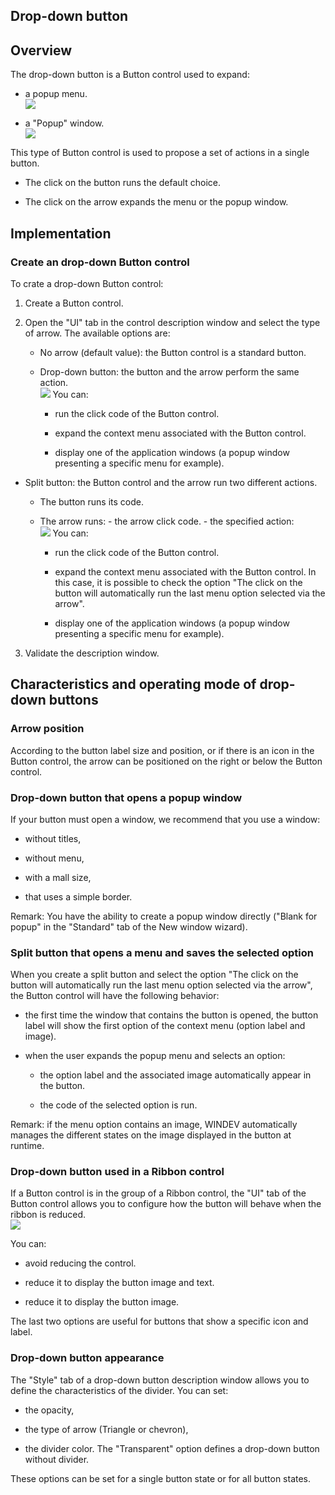 
## Drop-down button
			

<a name="NOTE1"></a>
<a name="NOTE1_1"></a>


## Overview
<a name="overview_ELTTEXTE000180"></a>
The drop-down button is a Button control used to expand: 

- a popup menu. <br>![](https://doc.pcsoft.fr/en-US/images/image.awp?langid=3&name=Bouton_fleche_Menu.gif)


- a "Popup" window.<br>![](https://doc.pcsoft.fr/en-US/images/image.awp?langid=3&name=bouton_fleche_popup.gif)





This type of Button control is used to propose a set of actions in a single button. 

- The click on the button runs the default choice. 

- The click on the arrow expands the menu or the popup window. 




<a name="NOTE2"></a>
<a name="NOTE2_1"></a>


## Implementation
<a name="implementation_ELTTEXTE000204"></a>


### Create an drop-down Button control
<a name="create_dropdown_button_control_ELTPARAGRAPHE000027"></a>

To crate a drop-down Button control:

1. Create a Button control.

2. Open the "UI" tab in the control description window and select the type of arrow. The available options are: 

	- No arrow (default value): the Button control is a standard button. 

	- Drop-down button: the button and the arrow perform the same action. <br>![](https://doc.pcsoft.fr/en-US/images/image.awp?langid=3&name=bouton_fleche.gif)
You can: 

		- run the click code of the Button control. 

		- expand the context menu associated with the Button control. 

		- display one of the application windows (a popup window presenting a specific menu for example). 




- Split button: the Button control and the arrow run two different actions. 

	- The button runs its code. 

	- The arrow runs: 
						- the arrow click code. 
						- the specified action: 
						<br>![](https://doc.pcsoft.fr/en-US/images/image.awp?langid=3&name=bouton_fleche_distinct.gif)
You can: 

		- run the click code of the Button control. 

		- expand the context menu associated with the Button control. 
										In this case, it is possible to check the option "The click on the button will automatically run the last menu option selected via the arrow". 

		- display one of the application windows (a popup window presenting a specific menu for example). 

3. Validate the description window.




<a name="NOTE3"></a>
<a name="NOTE3_1"></a>


## Characteristics and operating mode of drop-down buttons
<a name="characteristics_and_operating_mode_dropdown_buttons_ELTTEXTE000228"></a>


### Arrow position
<a name="arrow_position_ELTPARAGRAPHE000070"></a>

According to the button label size and position, or if there is an icon in the Button control, the arrow can be positioned on the right or below the Button control.  


### Drop-down button that opens a popup window
<a name="dropdown_button_that_opens_popup_window_ELTPARAGRAPHE000075"></a>

If your button must open a window, we recommend that you use a window: 

- without titles,

- without menu, 

- with a mall size, 

- that uses a simple border. 




Remark: You have the ability to create a popup window directly ("Blank for popup" in the "Standard" tab of the New window wizard). 


### Split button that opens a menu and saves the selected option
<a name="split_button_that_opens_menu_and_saves_the_selected_option_ELTPARAGRAPHE000087"></a>

When you create a split button and select the option "The click on the button will automatically run the last menu option selected via the arrow", the Button control will have the following behavior: 

- the first time the window that contains the button is opened, the button label will show the first option of the context menu (option label and image). 

- when the user expands the popup menu and selects an option: 

	- the option label and the associated image automatically appear in the button.

	- the code of the selected option is run. 







Remark: if the menu option contains an image, WINDEV automatically manages the different states on the image displayed in the button at runtime. 




### Drop-down button used in a Ribbon control
<a name="dropdown_button_used_ribbon_control_ELTPARAGRAPHE000105"></a>

If a Button control is in the group of a Ribbon control, the "UI" tab of the Button control allows you to configure how the button will behave when the ribbon is reduced. <br>![](https://doc.pcsoft.fr/en-US/images/image.awp?langid=3&name=ruban_Champ_Bouton.gif)


You can: 

- avoid reducing the control. 

- reduce it to display the button image and text. 

- reduce it to display the button image. 


The last two options are useful for buttons that show a specific icon and label. 


### Drop-down button appearance
<a name="dropdown_button_appearance_ELTPARAGRAPHE000119"></a>

The "Style" tab of a drop-down button description window allows you to define the characteristics of the divider. You can set: 

- the opacity,

- the type of arrow (Triangle or chevron),

- the divider color. 
	The "Transparent" option defines a drop-down button without divider. 


These options can be set for a single button state or for all button states. 


